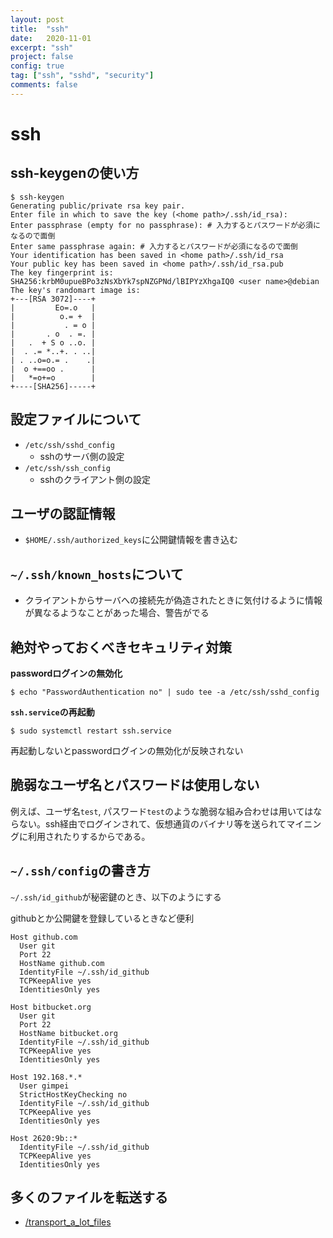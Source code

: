 ```yaml
---
layout: post
title:  "ssh"
date:   2020-11-01
excerpt: "ssh"
project: false
config: true
tag: ["ssh", "sshd", "security"]
comments: false
---
```


# ssh

## ssh-keygenの使い方

```console
$ ssh-keygen
Generating public/private rsa key pair.
Enter file in which to save the key (<home path>/.ssh/id_rsa):
Enter passphrase (empty for no passphrase): # 入力するとパスワードが必須になるので面倒
Enter same passphrase again: # 入力するとパスワードが必須になるので面倒
Your identification has been saved in <home path>/.ssh/id_rsa
Your public key has been saved in <home path>/.ssh/id_rsa.pub
The key fingerprint is:
SHA256:krbM0upueBPo3zNsXbYk7spNZGPNd/lBIPYzXhgaIQ0 <user name>@debian
The key's randomart image is:
+---[RSA 3072]----+
|         Eo=.o   |
|          o.= +  |
|           . = o |
|       . o  . =. |
|   .  + S o ..o. |
|  . .= *..+. . ..|
| . ..o=o.= .    .|
|  o +==oo .      |
|   *=o+=o        |
+----[SHA256]-----+
```

## 設定ファイルについて
 - `/etc/ssh/sshd_config`
   - sshのサーバ側の設定
 - `/etc/ssh/ssh_config`
   - sshのクライアント側の設定

## ユーザの認証情報
 - `$HOME/.ssh/authorized_keys`に公開鍵情報を書き込む

## `~/.ssh/known_hosts`について
 - クライアントからサーバへの接続先が偽造されたときに気付けるように情報が異なるようなことがあった場合、警告がでる

## 絶対やっておくべきセキュリティ対策  

**passwordログインの無効化**  
```console
$ echo "PasswordAuthentication no" | sudo tee -a /etc/ssh/sshd_config
```

**`ssh.service`の再起動**
```console
$ sudo systemctl restart ssh.service
```
再起動しないとpasswordログインの無効化が反映されない

## 脆弱なユーザ名とパスワードは使用しない
例えば、ユーザ名`test`, パスワード`test`のような脆弱な組み合わせは用いてはならない。ssh経由でログインされて、仮想通貨のバイナリ等を送られてマイニングに利用されたりするからである。  


## `~/.ssh/config`の書き方

`~/.ssh/id_github`が秘密鍵のとき、以下のようにする  

githubとか公開鍵を登録しているときなど便利  

```config
Host github.com 
  User git
  Port 22
  HostName github.com
  IdentityFile ~/.ssh/id_github
  TCPKeepAlive yes
  IdentitiesOnly yes

Host bitbucket.org
  User git
  Port 22
  HostName bitbucket.org
  IdentityFile ~/.ssh/id_github
  TCPKeepAlive yes
  IdentitiesOnly yes

Host 192.168.*.*
  User gimpei
  StrictHostKeyChecking no
  IdentityFile ~/.ssh/id_github
  TCPKeepAlive yes
  IdentitiesOnly yes

Host 2620:9b::*
  IdentityFile ~/.ssh/id_github
  TCPKeepAlive yes
  IdentitiesOnly yes
```

## 多くのファイルを転送する
 - [/transport_a_lot_files](/transport_a_lot_files)
